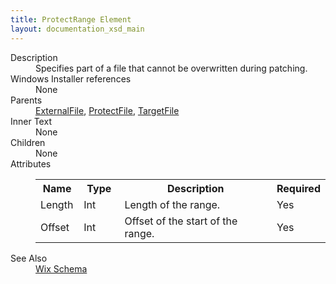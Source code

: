 ```yaml
---
title: ProtectRange Element
layout: documentation_xsd_main
---
```

<dl>
  <dt>Description</dt>
  <dd>Specifies part of a file that cannot be overwritten during patching.</dd>
  <dt>Windows Installer references</dt>
  <dd>None</dd>
  <dt>Parents</dt>
  <dd>
    <a href="../externalfile/">ExternalFile</a>, <a href="../protectfile/">ProtectFile</a>, <a href="../targetfile/">TargetFile</a></dd>
  <dt>Inner Text</dt>
  <dd>None</dd>
  <dt>Children</dt>
  <dd>None</dd>
  <dt>Attributes</dt>
  <dd>
    <table cellspacing="0" cellpadding="0" class="schema">
      <tr>
        <th width="15%">Name</th>
        <th width="15%">Type</th>
        <th width="65%">Description</th>
        <th width="15%">Required</th>
      </tr>
      <tr>
        <td>Length</td>
        <td>Int</td>
        <td>Length of the range.</td>
        <td>Yes</td>
      </tr>
      <tr>
        <td>Offset</td>
        <td>Int</td>
        <td>Offset of the start of the range.</td>
        <td>Yes</td>
      </tr>
    </table>
  </dd>
  <dt>See Also</dt>
  <dd>
    <a href="../wix">Wix Schema</a>
  </dd>
</dl>
